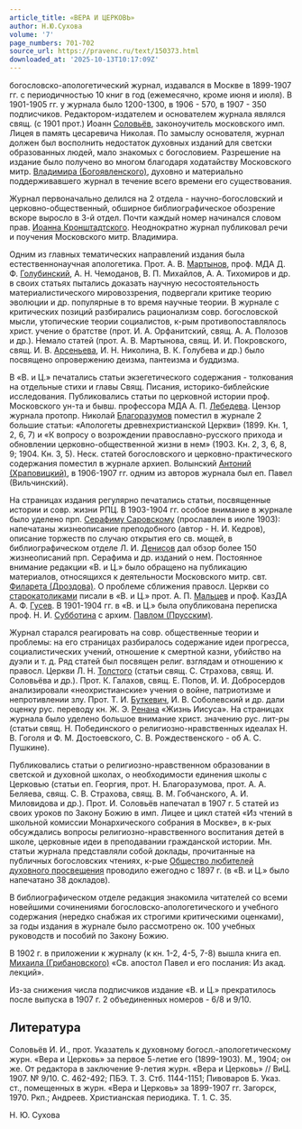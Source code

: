 ```yaml
---
article_title: «ВЕРА И ЦЕРКОВЬ»
author: Н.Ю.Сухова
volume: '7'
page_numbers: 701-702
source_url: https://pravenc.ru/text/150373.html
downloaded_at: '2025-10-13T10:17:09Z'
---
```


богословско-апологетический журнал, издавался в Москве в 1899-1907 гг. с периодичностью 10 книг в год (ежемесячно, кроме июня и июля). В 1901-1905 гг. у журнала было 1200-1300, в 1906 - 570, в 1907 - 350 подписчиков. Редактором-издателем и основателем журнала являлся свящ. (с 1901 прот.) Иоанн [Соловьёв](https://pravenc.ru/text/Соловьёв.html), законоучитель московского имп. Лицея в память цесаревича Николая. По замыслу основателя, журнал должен был восполнить недостаток духовных изданий для светски образованных людей, мало знакомых с богословием. Разрешение на издание было получено во многом благодаря ходатайству Московского митр. [Владимира (Богоявленского)](<https://pravenc.ru/text/Владимира (Богоявленского).html>), духовно и материально поддерживавшего журнал в течение всего времени его существования.

Журнал первоначально делился на 2 отдела - научно-богословский и церковно-общественный, обширное библиографическое обозрение вскоре выросло в 3-й отдел. Почти каждый номер начинался словом прав. [Иоанна Кронштадтского](<https://pravenc.ru/text/Иоанн Кронштадтский.html>). Неоднократно журнал публиковал речи и поучения Московского митр. Владимира.

Одним из главных тематических направлений издания была естественнонаучная апологетика. Прот. А. В. [Мартынов](https://pravenc.ru/text/Мартынов.html), проф. МДА Д. Ф. [Голубинский](https://pravenc.ru/text/Голубинский.html), А. Н. Чемоданов, В. П. Михайлов, А. А. Тихомиров и др. в своих статьях пытались доказать научную несостоятельность материалистического мировоззрения, подвергали критике теорию эволюции и др. популярные в то время научные теории. В журнале с критических позиций разбирались рационализм совр. богословской мысли, утопические теории социалистов, к-рым противопоставлялось христ. учение о братстве (прот. И. А. Орфанитский, свящ. А. А. Полозов и др.). Немало статей (прот. А. В. Мартынова, свящ. И. И. Покровского, свящ. И. В. [Арсеньева](https://pravenc.ru/text/Арсеньева.html), И. Н. Николина, В. К. Голубева и др.) было посвящено опровержению деизма, пантеизма и буддизма.

В «В. и Ц.» печатались статьи экзегетического содержания - толкования на отдельные стихи и главы Свящ. Писания, историко-библейские исследования. Публиковались статьи по церковной истории проф. Московского ун-та и бывш. профессора МДА А. П. [Лебедева](https://pravenc.ru/text/Лебедев.html). Цензор журнала протопр. Николай [Благоразумов](https://pravenc.ru/text/Благоразумов.html) поместил в журнале 2 большие статьи: «Апологеты древнехристианской Церкви» (1899. Кн. 1, 2, 6, 7) и «К вопросу о возрождении православно-русского прихода и обновлении церковно-общественной жизни в нем» (1903. Кн. 2, 3, 6, 8, 9; 1904. Кн. 3, 5). Неск. статей богословского и церковно-практического содержания поместил в журнале архиеп. Волынский [Антоний (Храповицкий)](https://pravenc.ru/text/Антоний.html), в 1906-1907 гг. одним из авторов журнала был еп. Павел (Вильчинский).

На страницах издания регулярно печатались статьи, посвященные истории и совр. жизни РПЦ. В 1903-1904 гг. особое внимание в журнале было уделено прп. [Серафиму Саровскому](<https://pravenc.ru/text/Серафиму Саровскому.html>) (прославлен в июле 1903): напечатаны жизнеописание преподобного (автор - Н. И. Кедров), описание торжеств по случаю открытия его св. мощей, в библиографическом отделе Л. И. [Денисов](https://pravenc.ru/text/Денисов.html) дал обзор более 150 жизнеописаний прп. Серафима и др. изданий о нем. Постоянное внимание редакции «В. и Ц.» было обращено на публикацию материалов, относящихся к деятельности Московского митр. свт. [Филарета (Дроздова)](https://pravenc.ru/text/Филарет.html). О проблеме сближения правосл. Церкви со [старокатоликами](https://pravenc.ru/text/старокатоликами.html) писали в «В. и Ц.» прот. А. П. [Мальцев](https://pravenc.ru/text/Мальцев.html) и проф. КазДА А. Ф. [Гусев](https://pravenc.ru/text/Гусев.html). В 1901-1904 гг. в «В. и Ц.» была опубликована переписка проф. Н. И. [Субботина](https://pravenc.ru/text/Субботина.html) с архим. [Павлом (Прусским)](<https://pravenc.ru/text/Павлом (Прусским).html>).

Журнал старался реагировать на совр. общественные теории и проблемы: на его страницах разбиралось содержание идеи прогресса, социалистических учений, отношение к смертной казни, убийство на дуэли и т. д. Ряд статей был посвящен религ. взглядам и отношению к правосл. Церкви Л. Н. [Толстого](https://pravenc.ru/text/Толстой.html) (статьи свящ. С. Страхова, свящ. И. Соловьёва и др.). Прот. К. Галахов, свящ. Е. Попов, И. И. Добросердов анализировали «неохристианские» учения о войне, патриотизме и непротивлении злу. Прот. Т. И. [Буткевич](https://pravenc.ru/text/Буткевич.html), И. В. Соболевский и др. дали оценку рус. переводу кн. Ж. Э. [Ренана](https://pravenc.ru/text/Ренана.html) «Жизнь Иисуса». На страницах журнала было уделено большое внимание христ. значению рус. лит-ры (статьи свящ. Н. Побединского о религиозно-нравственных идеалах Н. В. Гоголя и Ф. М. Достоевского, С. В. Рождественского - об А. С. Пушкине).

Публиковались статьи о религиозно-нравственном образовании в светской и духовной школах, о необходимости единения школы с Церковью (статьи еп. Георгия, прот. Н. Благоразумова, прот. А. А. Беляева, свящ. С. В. Страхова, свящ. В. М. Гобчанского, А. И. Миловидова и др.). Прот. И. Соловьёв напечатал в 1907 г. 5 статей из своих уроков по Закону Божию в имп. Лицее и цикл статей «Из чтений в школьной комиссии Монархического собрания в Москве», в к-рых обсуждались вопросы религиозно-нравственного воспитания детей в школе, церковные идеи в преподавании гражданской истории. Мн. статьи журнала представляли собой доклады, прочитанные на публичных богословских чтениях, к-рые [Общество любителей духовного просвещения](<https://pravenc.ru/text/Общество любителей духовного просвещения.html>) проводило ежегодно с 1897 г. (в «В. и Ц.» было напечатано 38 докладов).

В библиографическом отделе редакция знакомила читателей со всеми новейшими сочинениями богословско-апологетического и учебного содержания (нередко снабжая их строгими критическими оценками), за годы издания в журнале было рассмотрено ок. 100 учебных руководств и пособий по Закону Божию.

В 1902 г. в приложении к журналу (к кн. 1-2, 4-5, 7-8) вышла книга еп. [Михаила (Грибановского)](https://pravenc.ru/text/Михаил.html) «Св. апостол Павел и его послания: Из акад. лекций».

Из-за снижения числа подписчиков издание «В. и Ц.» прекратилось после выпуска в 1907 г. 2 объединенных номеров - 6/8 и 9/10.

## Литература

Соловьёв И. И., прот. Указатель к духовному богосл.-апологетическому журн. «Вера и Церковь» за первое 5-летие его (1899-1903). М., 1904; он же. От редактора в заключение 9-летия журн. «Вера и Церковь» // ВиЦ. 1907. № 9/10. С. 462-492; ПБЭ. Т. 3. Стб. 1144-1151; Пивоваров Б. Указ. ст., помещенных в журн. «Вера и Церковь» за 1899-1907 гг. Загорск, 1970. Ркп.; Андреев. Христианская периодика. Т. 1. С. 35.

Н. Ю. Сухова
